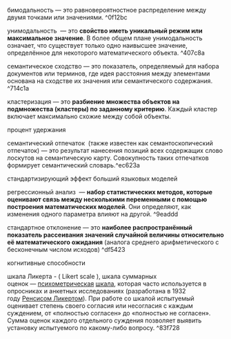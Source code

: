бимодальность — это равновероятностное распределение между двумя точками или значениями. ^0f12bc

унимодальность  — это **свойство иметь уникальный режим или максимальное значение**. В более общем плане унимодальность означает, что существует только одно наивысшее значение, определённое для некоторого математического объекта. ^407c8a

семантическое сходство  — это показатель, определяемый для набора документов или терминов, где идея расстояния между элементами основана на сходстве их значения или семантического содержания. ^714c1a

кластеризация  — это **разбиение множества объектов на подмножества (кластеры) по заданному критерию**. Каждый кластер включает максимально схожие между собой объекты. 

процент удержания

семантический отпечаток  (также известен как семантоскопический отпечаток) — это результат нанесения позиций всех содержащих слово лоскутов на семантическую карту. Совокупность таких отпечатков формирует семантический словарь.^ec623a

стандартизирующий эффект больший языковых моделей

регрессионный анализ  — **набор статистических методов, которые оценивают связь между несколькими переменными с помощью построения математических моделей**. Они определяют, как изменения одного параметра влияют на другой. ^9eaddd

стандартное отклонение — это **наиболее распространённый показатель рассеивания значений случайной величины относительно её математического ожидания** (аналога среднего арифметического с бесконечным числом исходов) ^df5423

когнитивные способности 

шкала Ликерта - ( Likert scale ), шкала суммарных оценок — [психометрическая](https://ru.wikipedia.org/wiki/%D0%9F%D1%81%D0%B8%D1%85%D0%BE%D0%BC%D0%B5%D1%82%D1%80%D0%B8%D1%8F "Психометрия") [шкала](https://ru.wikipedia.org/wiki/%D0%A8%D0%BA%D0%B0%D0%BB%D0%B0 "Шкала"), которая часто используется в опросниках и анкетных исследованиях (разработана в 1932 году [Ренсисом Ликертом](https://ru.wikipedia.org/w/index.php?title=%D0%9B%D0%B8%D0%BA%D0%B5%D1%80%D1%82,_%D0%A0%D0%B5%D0%BD%D1%81%D0%B8%D1%81&action=edit&redlink=1 "Ликерт, Ренсис (страница отсутствует)")). При работе со шкалой испытуемый оценивает степень своего согласия или несогласия с каждым суждением, от «полностью согласен» до «полностью не согласен». Сумма оценок каждого отдельного суждения позволяет выявить установку испытуемого по какому-либо вопросу.  ^83f728

